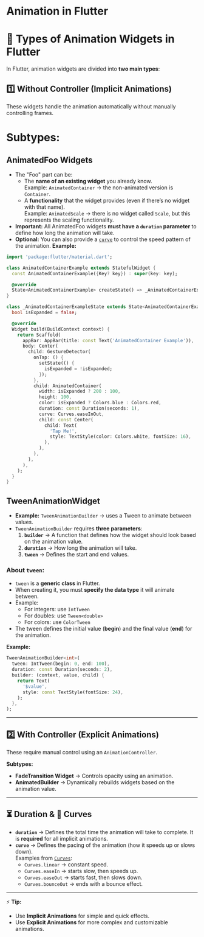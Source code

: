 # Animation in Flutter

# 🎯 Types of Animation Widgets in Flutter

In Flutter, animation widgets are divided into **two main types**:

## 1️⃣ Without Controller (Implicit Animations)
These widgets handle the animation automatically without manually controlling frames.

# Subtypes:
## AnimatedFoo Widgets
  - The "Foo" part can be:
    - The **name of an existing widget** you already know.  
      Example: `AnimatedContainer` → the non-animated version is `Container`.  
    - A **functionality** that the widget provides (even if there’s no widget with that name).  
      Example: `AnimatedScale` → there is no widget called `Scale`, but this represents the scaling functionality.  
   - **Important:** All AnimatedFoo widgets **must have a `duration` parameter** to define how long the animation will take.
   - **Optional:** You can also provide a [`curve`](https://api.flutter.dev/flutter/animation/Curves-class.html) to control the speed pattern of the animation.
     **Example:**
```dart
import 'package:flutter/material.dart';

class AnimatedContainerExample extends StatefulWidget {
  const AnimatedContainerExample({Key? key}) : super(key: key);

  @override
  State<AnimatedContainerExample> createState() => _AnimatedContainerExampleState();
}

class _AnimatedContainerExampleState extends State<AnimatedContainerExample> {
  bool isExpanded = false;

  @override
  Widget build(BuildContext context) {
    return Scaffold(
      appBar: AppBar(title: const Text('AnimatedContainer Example')),
      body: Center(
        child: GestureDetector(
          onTap: () {
            setState(() {
              isExpanded = !isExpanded;
            });
          },
          child: AnimatedContainer(
            width: isExpanded ? 200 : 100,
            height: 100,
            color: isExpanded ? Colors.blue : Colors.red,
            duration: const Duration(seconds: 1),
            curve: Curves.easeInOut,
            child: const Center(
              child: Text(
                'Tap Me!',
                style: TextStyle(color: Colors.white, fontSize: 16),
              ),
            ),
          ),
        ),
      ),
    );
  }
}
 ```
## TweenAnimationWidget

- **Example:** `TweenAnimationBuilder` → uses a Tween to animate between values.
- `TweenAnimationBuilder` requires **three parameters**:
  1. **`builder`** → A function that defines how the widget should look based on the animation value.
  2. **`duration`** → How long the animation will take.
  3. **`tween`** → Defines the start and end values.

### About `tween`:
- `tween` is a **generic class** in Flutter.
- When creating it, you must **specify the data type** it will animate between.
- Example:  
  - For integers: use `IntTween`  
  - For doubles: use `Tween<double>`  
  - For colors: use `ColorTween`  
- The tween defines the initial value (**begin**) and the final value (**end**) for the animation.

**Example:**
```dart
TweenAnimationBuilder<int>(
  tween: IntTween(begin: 0, end: 100),
  duration: const Duration(seconds: 2),
  builder: (context, value, child) {
    return Text(
      '$value',
      style: const TextStyle(fontSize: 24),
    );
  },
);
 ```

---

## 2️⃣ With Controller (Explicit Animations)
These require manual control using an `AnimationController`.

**Subtypes:**
- **FadeTransition Widget** → Controls opacity using an animation.
- **AnimatedBuilder** → Dynamically rebuilds widgets based on the animation value.

---

## ⏳ Duration & 🎯 Curves
- **`duration`** → Defines the total time the animation will take to complete. It is **required** for all implicit animations.  
- **`curve`** → Defines the pacing of the animation (how it speeds up or slows down).  
  Examples from [`Curves`](https://api.flutter.dev/flutter/animation/Curves-class.html):
  - `Curves.linear` → constant speed.  
  - `Curves.easeIn` → starts slow, then speeds up.  
  - `Curves.easeOut` → starts fast, then slows down.  
  - `Curves.bounceOut` → ends with a bounce effect.  

---

⚡ **Tip:**  
- Use **Implicit Animations** for simple and quick effects.  
- Use **Explicit Animations** for more complex and customizable animations.

